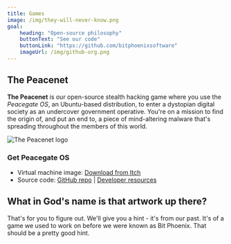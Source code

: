 ```yaml
---
title: Games
image: /img/they-will-never-know.png
goal:
    heading: "Open-source philosophy"
    buttonText: "See our code"
    buttonLink: "https://github.com/bitphoenixsoftware"
    imageUrl: /img/github-org.png
---
```


## The Peacenet

**The Peacenet** is our open-source stealth hacking game where you use the *Peacegate OS*, an Ubuntu-based distribution, to enter a dystopian digital society as an undercover government operative.  You're on a mission to find the origin of, and put an end to, a piece of mind-altering malware that's spreading throughout the members of this world.

![The Peacenet logo](/img/the-peacenet.png)

### Get Peacegate OS

 - Virtual machine image: [Download from Itch](https://bitphoenixsoftware.itch.io/the-peacenet)
 - Source code: [GitHub repo](https://github.com/bitphoenixsoftware/the-peacenet) | [Developer resources](https://dev.bitphoenixsoftware.com/the-peacenet)

## What in God's name is that artwork up there?

That's for you to figure out.  We'll give you a hint - it's from our past.  It's of a game we used to work on before we were known as Bit Phoenix.  That should be a pretty good hint.